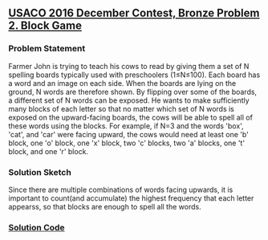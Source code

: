 ## [USACO 2016 December Contest, Bronze Problem 2. Block Game](https://usaco.org/index.php?page=viewproblem2&cpid=664)

### Problem Statement

Farmer John is trying to teach his cows to read by giving them a set of N spelling boards typically used with preschoolers (1≤N≤100). Each board has a word and an image on each side. When the boards are lying on the ground, N words are therefore shown. By flipping over some of the boards, a different set of N words can be exposed. He wants to make sufficiently many blocks of each letter so that no matter which set of N
 words is exposed on the upward-facing boards, the cows will be able to spell all of these words using the blocks. For example, if N=3 and the words 'box', 'cat', and 'car' were facing upward, the cows would need at least one 'b' block, one 'o' block, one 'x' block, two 'c' blocks, two 'a' blocks, one 't' block, and one 'r' block.


### Solution Sketch
Since there are multiple combinations of words facing upwards, it is important to count(and accumulate) the highest frequency that each letter appearss, so that blocks are enough to spell all the words.

### [Solution Code](./2016-2017/dec2.cpp)


